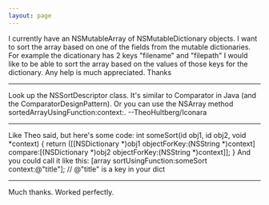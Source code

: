 ```yaml
---
layout: page
---
```


I currently have an NSMutableArray of NSMutableDictionary objects.  I want to sort the array based on one of the fields from the mutable dictionaries.  For example the dicationary has 2 keys "filename" and "filepath" I would like to be able to sort the array based on the values of those keys for the dictionary.  Any help is much appreciated.  Thanks

----

Look up the     NSSortDescriptor class. It's similar to     Comparator in Java (and the ComparatorDesignPattern). Or you can use the     NSArray method     sortedArrayUsingFunction:context:.  --TheoHultberg/Iconara

----

Like Theo said, but here's some code:
    int someSort(id obj1, id obj2, void *context)
{
	return ([[NSDictionary *)obj1 objectForKey:(NSString *)context] compare:[(NSDictionary *)obj2 objectForKey:(NSString *)context]];
}
And you could call it like this:
    [array sortUsingFunction:someSort context:@"title"]; // @"title" is a key in your dict

----

Much thanks.  Worked perfectly.

